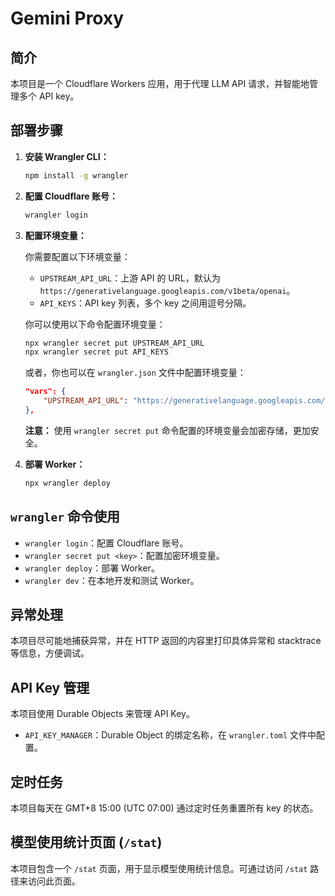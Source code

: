 # Gemini Proxy

## 简介

本项目是一个 Cloudflare Workers 应用，用于代理 LLM API 请求，并智能地管理多个 API key。

## 部署步骤

1.  **安装 Wrangler CLI：**

    ```bash
    npm install -g wrangler
    ```

2.  **配置 Cloudflare 账号：**

    ```bash
    wrangler login
    ```

3.  **配置环境变量：**

    你需要配置以下环境变量：

    *   `UPSTREAM_API_URL`：上游 API 的 URL，默认为 `https://generativelanguage.googleapis.com/v1beta/openai`。
    *   `API_KEYS`：API key 列表，多个 key 之间用逗号分隔。

    你可以使用以下命令配置环境变量：

    ```bash
    npx wrangler secret put UPSTREAM_API_URL
    npx wrangler secret put API_KEYS
    ```

    或者，你也可以在 `wrangler.json` 文件中配置环境变量：

    ```json
    "vars": {
		"UPSTREAM_API_URL": "https://generativelanguage.googleapis.com/v1beta/openai"
	},
    ```

    **注意：**  使用 `wrangler secret put` 命令配置的环境变量会加密存储，更加安全。

4.  **部署 Worker：**

    ```bash
    npx wrangler deploy
    ```

## `wrangler` 命令使用

*   `wrangler login`：配置 Cloudflare 账号。
*   `wrangler secret put <key>`：配置加密环境变量。
*   `wrangler deploy`：部署 Worker。
*   `wrangler dev`：在本地开发和测试 Worker。

## 异常处理

本项目尽可能地捕获异常，并在 HTTP 返回的内容里打印具体异常和 stacktrace 等信息，方便调试。

## API Key 管理

本项目使用 Durable Objects 来管理 API Key。

*   `API_KEY_MANAGER`：Durable Object 的绑定名称，在 `wrangler.toml` 文件中配置。

## 定时任务

本项目每天在 GMT+8 15:00 (UTC 07:00) 通过定时任务重置所有 key 的状态。

## 模型使用统计页面 (`/stat`)

本项目包含一个 `/stat` 页面，用于显示模型使用统计信息。可通过访问 `/stat` 路径来访问此页面。